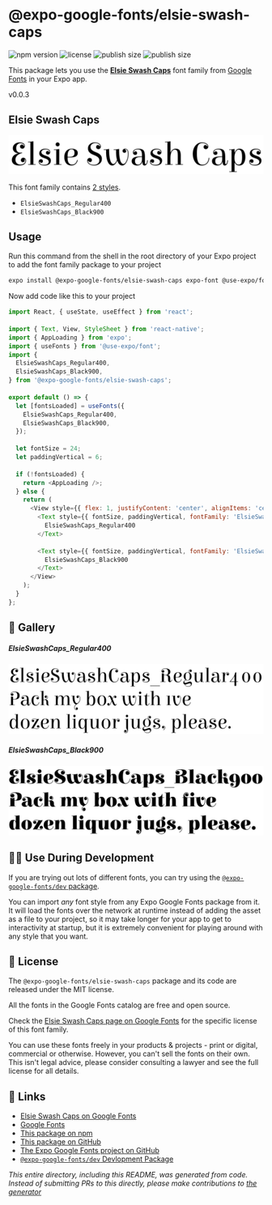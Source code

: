 # @expo-google-fonts/elsie-swash-caps

![npm version](https://flat.badgen.net/npm/v/@expo-google-fonts/elsie-swash-caps)
![license](https://flat.badgen.net/github/license/expo/google-fonts)
![publish size](https://flat.badgen.net/packagephobia/install/@expo-google-fonts/elsie-swash-caps)
![publish size](https://flat.badgen.net/packagephobia/publish/@expo-google-fonts/elsie-swash-caps)

This package lets you use the [**Elsie Swash Caps**](https://fonts.google.com/specimen/Elsie+Swash+Caps) font family from [Google Fonts](https://fonts.google.com/) in your Expo app.

v0.0.3

## Elsie Swash Caps

![Elsie Swash Caps](./font-family.png)

This font family contains [2 styles](#-gallery).

- `ElsieSwashCaps_Regular400`
- `ElsieSwashCaps_Black900`

## Usage

Run this command from the shell in the root directory of your Expo project to add the font family package to your project
```sh
expo install @expo-google-fonts/elsie-swash-caps expo-font @use-expo/font
```

Now add code like this to your project
```js
import React, { useState, useEffect } from 'react';

import { Text, View, StyleSheet } from 'react-native';
import { AppLoading } from 'expo';
import { useFonts } from '@use-expo/font';
import {
  ElsieSwashCaps_Regular400,
  ElsieSwashCaps_Black900,
} from '@expo-google-fonts/elsie-swash-caps';

export default () => {
  let [fontsLoaded] = useFonts({
    ElsieSwashCaps_Regular400,
    ElsieSwashCaps_Black900,
  });

  let fontSize = 24;
  let paddingVertical = 6;

  if (!fontsLoaded) {
    return <AppLoading />;
  } else {
    return (
      <View style={{ flex: 1, justifyContent: 'center', alignItems: 'center' }}>
        <Text style={{ fontSize, paddingVertical, fontFamily: 'ElsieSwashCaps_Regular400' }}>
          ElsieSwashCaps_Regular400
        </Text>

        <Text style={{ fontSize, paddingVertical, fontFamily: 'ElsieSwashCaps_Black900' }}>
          ElsieSwashCaps_Black900
        </Text>
      </View>
    );
  }
};

```

## 🔡 Gallery

##### ElsieSwashCaps_Regular400
![ElsieSwashCaps_Regular400](./5073c3bee53b70fcf6b284c6882db47468b86bb95077b497007cfecf47b76bdb.ttf.png)

##### ElsieSwashCaps_Black900
![ElsieSwashCaps_Black900](./b3610e846ce9868a9ba2c54980426523ef730f265ae56366cb7fa77fd9cdce35.ttf.png)


## 👩‍💻 Use During Development

If you are trying out lots of different fonts, you can try using the [`@expo-google-fonts/dev` package](https://github.com/expo/google-fonts/tree/master/font-packages/dev#readme).

You can import *any* font style from any Expo Google Fonts package from it. It will load the fonts
over the network at runtime instead of adding the asset as a file to your project, so it may take longer
for your app to get to interactivity at startup, but it is extremely convenient
for playing around with any style that you want.

## 📖 License

The `@expo-google-fonts/elsie-swash-caps` package and its code are released under the MIT license.

All the fonts in the Google Fonts catalog are free and open source.

Check the [Elsie Swash Caps page on Google Fonts](https://fonts.google.com/specimen/Elsie+Swash+Caps) for the specific license of this font family.

You can use these fonts freely in your products & projects - print or digital, commercial or otherwise. However, you can't sell the fonts on their own. This isn't legal advice, please consider consulting a lawyer and see the full license for all details.

## 🔗 Links

- [Elsie Swash Caps on Google Fonts](https://fonts.google.com/specimen/Elsie+Swash+Caps)
- [Google Fonts](https://fonts.google.com/)
- [This package on npm](https://www.npmjs.com/package/@expo-google-fonts/elsie-swash-caps)
- [This package on GitHub](https://github.com/expo/google-fonts/tree/master/font-packages/elsie-swash-caps)
- [The Expo Google Fonts project on GitHub](https://github.com/expo/google-fonts)
- [`@expo-google-fonts/dev` Devlopment Package](https://github.com/expo/google-fonts/tree/master/font-packages/dev)


*This entire directory, including this README, was generated from code. Instead of submitting PRs to this directly, please make contributions to [the generator](https://github.com/expo/google-fonts/tree/master/packages/generator)*
